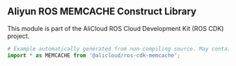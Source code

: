 ## Aliyun ROS MEMCACHE Construct Library

This module is part of the AliCloud ROS Cloud Development Kit (ROS CDK) project.

```python
# Example automatically generated from non-compiling source. May contain errors.
import * as MEMCACHE from '@alicloud/ros-cdk-memcache';
```
